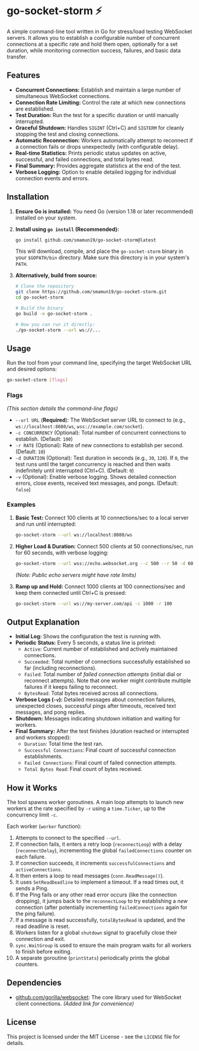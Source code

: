 # go-socket-storm ⚡️

A simple command-line tool written in Go for stress/load testing WebSocket servers. It allows you to establish a configurable number of concurrent connections at a specific rate and hold them open, optionally for a set duration, while monitoring connection success, failures, and basic data transfer.

## Features

- **Concurrent Connections:** Establish and maintain a large number of simultaneous WebSocket connections.
- **Connection Rate Limiting:** Control the rate at which new connections are established.
- **Test Duration:** Run the test for a specific duration or until manually interrupted.
- **Graceful Shutdown:** Handles `SIGINT` (Ctrl+C) and `SIGTERM` for cleanly stopping the test and closing connections.
- **Automatic Reconnection:** Workers automatically attempt to reconnect if a connection fails or drops unexpectedly (with configurable delay).
- **Real-time Statistics:** Prints periodic status updates on active, successful, and failed connections, and total bytes read.
- **Final Summary:** Provides aggregate statistics at the end of the test.
- **Verbose Logging:** Option to enable detailed logging for individual connection events and errors.

## Installation

1.  **Ensure Go is installed:** You need Go (version 1.18 or later recommended) installed on your system.
2.  **Install using `go install` (Recommended):**

    ```bash
    go install github.com/smamun19/go-socket-storm@latest
    ```

    This will download, compile, and place the `go-socket-storm` binary in your `$GOPATH/bin` directory. Make sure this directory is in your system's `PATH`.

3.  **Alternatively, build from source:**

    ```bash
    # Clone the repository
    git clone https://github.com/smamun19/go-socket-storm.git
    cd go-socket-storm

    # Build the binary
    go build -o go-socket-storm .

    # Now you can run it directly:
    ./go-socket-storm --url ws://...
    ```

## Usage

Run the tool from your command line, specifying the target WebSocket URL and desired options:

```bash
go-socket-storm [flags]
```

### Flags

_(This section details the command-line flags)_

- `--url URL` (**Required**): The WebSocket server URL to connect to (e.g., `ws://localhost:8080/ws`, `wss://example.com/socket`).
- `-c CONCURRENCY` (Optional): Total number of concurrent connections to establish. (Default: `100`)
- `-r RATE` (Optional): Rate of new connections to establish per second. (Default: `10`)
- `-d DURATION` (Optional): Test duration in seconds (e.g., `30`, `120`). If `0`, the test runs until the target concurrency is reached and then waits indefinitely until interrupted (Ctrl+C). (Default: `0`)
- `-v` (Optional): Enable verbose logging. Shows detailed connection errors, close events, received text messages, and pongs. (Default: `false`)

### Examples

1.  **Basic Test:** Connect 100 clients at 10 connections/sec to a local server and run until interrupted:

    ```bash
    go-socket-storm --url ws://localhost:8080/ws
    ```

2.  **Higher Load & Duration:** Connect 500 clients at 50 connections/sec, run for 60 seconds, with verbose logging:

    ```bash
    go-socket-storm --url wss://echo.websocket.org --c 500 --r 50 -d 60 -v
    ```

    _(Note: Public echo servers might have rate limits)_

3.  **Ramp up and Hold:** Connect 1000 clients at 100 connections/sec and keep them connected until Ctrl+C is pressed:
    ```bash
    go-socket-storm --url ws://my-server.com/api -c 1000 -r 100
    ```

## Output Explanation

- **Initial Log:** Shows the configuration the test is running with.
- **Periodic Status:** Every 5 seconds, a status line is printed:
  - `Active`: Current number of established and actively maintained connections.
  - `Succeeded`: Total number of connections successfully established so far (including reconnections).
  - `Failed`: Total number of _failed connection attempts_ (initial dial or reconnect attempts). Note that one worker might contribute multiple failures if it keeps failing to reconnect.
  - `BytesRead`: Total bytes received across all connections.
- **Verbose Logs (`-v`):** Detailed messages about connection failures, unexpected closes, successful pings after timeouts, received text messages, and pong replies.
- **Shutdown:** Messages indicating shutdown initiation and waiting for workers.
- **Final Summary:** After the test finishes (duration reached or interrupted and workers stopped):
  - `Duration`: Total time the test ran.
  - `Successful Connections`: Final count of successful connection establishments.
  - `Failed Connections`: Final count of failed connection attempts.
  - `Total Bytes Read`: Final count of bytes received.

## How it Works

The tool spawns worker goroutines. A main loop attempts to launch new workers at the rate specified by `-r` using a `time.Ticker`, up to the concurrency limit `-c`.

Each worker (`worker` function):

1.  Attempts to connect to the specified `--url`.
2.  If connection fails, it enters a retry loop (`reconnectLoop`) with a delay (`reconnectDelay`), incrementing the global `failedConnections` counter on each failure.
3.  If connection succeeds, it increments `successfulConnections` and `activeConnections`.
4.  It then enters a loop to read messages (`conn.ReadMessage()`).
5.  It uses `SetReadDeadline` to implement a timeout. If a read times out, it sends a Ping.
6.  If the Ping fails or any other read error occurs (like the connection dropping), it jumps back to the `reconnectLoop` to try establishing a _new_ connection (after potentially incrementing `failedConnections` again for the ping failure).
7.  If a message is read successfully, `totalBytesRead` is updated, and the read deadline is reset.
8.  Workers listen for a global `shutdown` signal to gracefully close their connection and exit.
9.  `sync.WaitGroup` is used to ensure the main program waits for all workers to finish before exiting.
10. A separate goroutine (`printStats`) periodically prints the global counters.

## Dependencies

- [github.com/gorilla/websocket](https://github.com/gorilla/websocket): The core library used for WebSocket client connections. _(Added link for convenience)_

## License

This project is licensed under the MIT License - see the `LICENSE` file for details.
